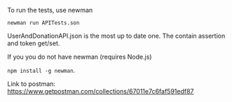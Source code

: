 To run the tests, use newman

`newman run APITests.son`

UserAndDonationAPI.json is the most up to date one. The contain assertion and token get/set.

If you you do not have newman (requires Node.js)

`npm install -g newman`.
 
Link to postman: https://www.getpostman.com/collections/67011e7c6faf591edf87